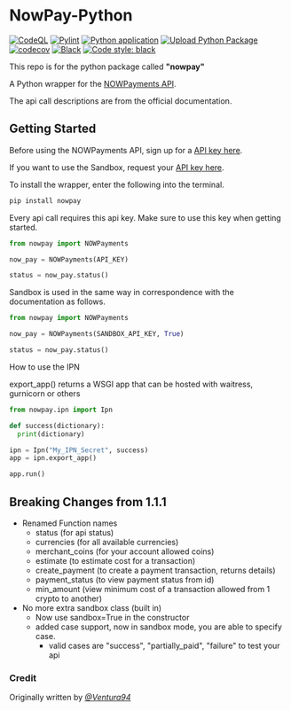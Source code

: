 # NowPay-Python

[![CodeQL](https://github.com/NikolaiSch/NowPay-Python/actions/workflows/codeql-analysis.yml/badge.svg)](https://github.com/NikolaiSch/NowPay-Python/actions/workflows/codeql-analysis.yml)
[![Pylint](https://github.com/NikolaiSch/NowPay-Python/actions/workflows/pylint.yml/badge.svg)](https://github.com/NikolaiSch/NowPay-Python/actions/workflows/pylint.yml)
[![Python application](https://github.com/NikolaiSch/NowPay-Python/actions/workflows/python-app.yml/badge.svg)](https://github.com/NikolaiSch/NowPay-Python/actions/workflows/python-app.yml)
[![Upload Python Package](https://github.com/NikolaiSch/NowPay-Python/actions/workflows/python-publish.yml/badge.svg)](https://github.com/NikolaiSch/NowPay-Python/actions/workflows/python-publish.yml)
[![codecov](https://codecov.io/gh/NikolaiSch/NowPay-Python/branch/main/graph/badge.svg?token=Z7NIDJI2LD)](https://codecov.io/gh/NikolaiSch/NowPay-Python)
[![Black](https://github.com/NikolaiSch/NowPay-Python/actions/workflows/black.yml/badge.svg)](https://github.com/NikolaiSch/NowPay-Python/actions/workflows/black.yml)
[![Code style: black](https://img.shields.io/badge/code%20style-black-000000.svg)](https://github.com/psf/black)

This repo is for the python package called __"nowpay"__

A Python wrapper for the [NOWPayments API](https://documenter.getpostman.com/view/7907941/S1a32n38?version=latest).  

The api call descriptions are from the official documentation.

## Getting Started

Before using the NOWPayments API, sign up for a [API key here](https://nowpayments.io/).

If you want to use the Sandbox, request your [API key here](https://account-sandbox.nowpayments.io/).

To install the wrapper, enter the following into the terminal.

```bash
pip install nowpay
```

Every api call requires this api key. Make sure to use this key when getting started.

```python
from nowpay import NOWPayments

now_pay = NOWPayments(API_KEY)

status = now_pay.status()
```

Sandbox is used in the same way in correspondence with the documentation as follows.

```python
from nowpay import NOWPayments

now_pay = NOWPayments(SANDBOX_API_KEY, True)

status = now_pay.status()
```

How to use the IPN  

export_app() returns a WSGI app that can be hosted with waitress, gurnicorn or others

```python
from nowpay.ipn import Ipn

def success(dictionary):
  print(dictionary)

ipn = Ipn("My_IPN_Secret", success)
app = ipn.export_app()

app.run()
```

## Breaking Changes from 1.1.1

- Renamed Function names
  - status (for api status)
  - currencies (for all available currencies)
  - merchant_coins (for your account allowed coins)
  - estimate (to estimate cost for a transaction)
  - create_payment (to create a payment transaction, returns details)
  - payment_status (to view payment status from id)
  - min_amount (view minimum cost of a transaction allowed from 1 crypto to another)
- No more extra sandbox class (built in)
  - Now use sandbox=True in the constructor
  - added case support, now in sandbox mode, you are able to specify case.
    - valid cases are "success", "partially_paid", "failure" to test your api

### Credit

Originally written by _[@Ventura94](https://github.com/Ventura94)_
